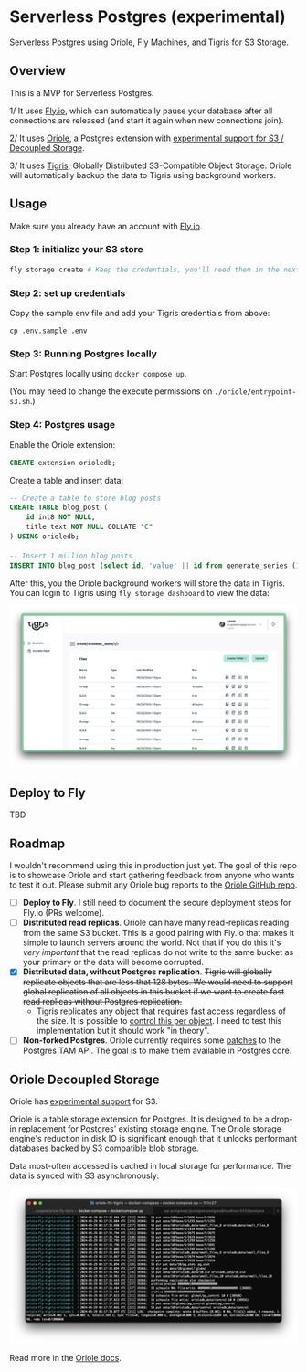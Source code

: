 # Serverless Postgres (experimental)

Serverless Postgres using Oriole, Fly Machines, and Tigris for S3 Storage.

## Overview

This is a MVP for Serverless Postgres. 

1/ It uses [Fly.io](https://fly.io), which can automatically pause your database after all connections are released (and start it again when new connections join).

2/ It uses [Oriole](https://www.orioledb.com), a Postgres extension with [experimental support for S3 / Decoupled Storage](https://www.orioledb.com/docs/usage/decoupled-storage).

3/ It uses [Tigris](https://www.tigrisdata.com/), Globally Distributed S3-Compatible Object Storage. Oriole will automatically backup the data to Tigris using background workers.


## Usage

Make sure you already have an account with [Fly.io](https://fly.io).

### Step 1: initialize your S3 store 

```bash
fly storage create # Keep the credentials, you'll need them in the next step
```

### Step 2: set up credentials

Copy the sample env file and add your Tigris credentials from above:

```
cp .env.sample .env
```

### Step 3: Running Postgres locally

Start Postgres locally using `docker compose up`. 

(You may need to change the execute permissions on `./oriole/entrypoint-s3.sh`.)

### Step 4: Postgres usage

Enable the Oriole extension:

```sql
CREATE extension orioledb;
```

Create a table and insert data:

```sql
-- Create a table to store blog posts
CREATE TABLE blog_post (
    id int8 NOT NULL,
    title text NOT NULL COLLATE "C"
) USING orioledb;

-- Insert 1 million blog posts
INSERT INTO blog_post (select id, 'value' || id from generate_series (1,1000000) id);
```

After this, you the Oriole background workers will store the data in Tigris. You can login to Tigris using `fly storage dashboard` to view the data:

![Serverless Postgres](./docs/tigris-data.png)

## Deploy to Fly

TBD

## Roadmap

I wouldn't recommend using this in production just yet. The goal of this repo is to showcase Oriole and start gathering feedback from anyone who wants to test it out. Please submit any Oriole bug reports to the [Oriole GitHub repo](https://github.com/orioledb/orioledb).

- [ ] **Deploy to Fly**. I still need to document the secure deployment steps for Fly.io (PRs welcome).
- [ ] **Distributed read replicas**. Oriole can have many read-replicas reading from the same S3 bucket. This is a good pairing with Fly.io that makes it simple to launch servers around the world. Not that if you do this it's _very important_ that the read replicas do not write to the same bucket as your primary or the data will become corrupted.
- [x] **Distributed data, without Postgres replication**. ~~Tigris will globally replicate objects that are less that 128 bytes. We would need to support global replication of all objects in this bucket if we want to create fast read replicas without Postgres replication.~~
  - Tigris replicates any object that requires fast access regardless of the size. It is possible to [control this per object](https://www.tigrisdata.com/docs/objects/object_regions/). I need to test this implementation but it should work "in theory".
- [ ] **Non-forked Postgres**. Oriole currently requires some [patches](https://www.orioledb.com/docs#patch-set) to the Postgres TAM API. The goal is to make them available in Postgres core.

## Oriole Decoupled Storage

Oriole has [experimental support](https://www.orioledb.com/docs/usage/decoupled-storage) for S3. 

Oriole is a table storage extension for Postgres. It is designed to be a drop-in replacement for Postgres' existing storage engine. The Oriole storage engine's reduction in disk IO is significant enough that it unlocks performant databases backed by S3 compatible blob storage.

Data most-often accessed is cached in local storage for performance. The data is synced with S3 asynchronously:

![S3 Workers](./docs/oriole-logs.png)

Read more in the [Oriole docs](https://www.orioledb.com/docs/usage/decoupled-storage).